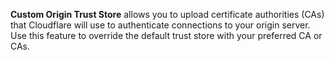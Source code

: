 **Custom Origin Trust Store** allows you to upload certificate authorities (CAs) that Cloudflare will use to authenticate connections to your origin server. Use this feature to override the default trust store with your preferred CA or CAs.